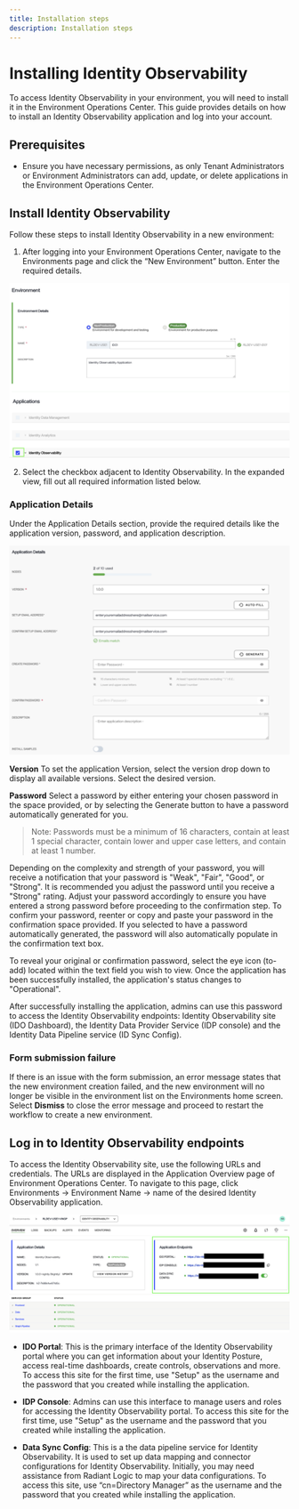 ```yaml
---
title: Installation steps
description: Installation steps
---
```


# Installing Identity Observability

To access Identity Observability in your environment, you will need to install it in the Environment Operations Center. This guide provides details on how to install an Identity Observability application and log into your account.

## Prerequisites
* Ensure you have necessary permissions, as only Tenant Administrators or Environment Administrators can add, update, or delete applications in the Environment Operations Center.

## Install Identity Observability

Follow these steps to install Identity Observability in a new environment:

1. After logging into your Environment Operations Center, navigate to the Environments page and click the “New Environment” button. Enter the required details.

![Image of installation page](Media/ido-install.png "Image of installation page")

2. Select the checkbox adjacent to Identity Observability. In the expanded view, fill out all required information listed below.

### Application Details
Under the Application Details section, provide the required details like the application version, password, and application description.

![Image of application details page](Media/app-details.png "Image of application details page")

**Version**
To set the application Version, select the version drop down to display all available
versions. Select the desired version.

**Password**
Select a password by either entering your chosen password in the space provided, or by selecting the Generate button to have a password automatically generated for you.

> Note: Passwords must be a minimum of 16 characters, contain at least 1 special character, contain lower and upper case letters, and contain at least 1 number.

Depending on the complexity and strength of your password, you will receive a notification that your password is "Weak", "Fair", "Good", or "Strong". It is recommended you adjust the password until you receive a "Strong" rating. Adjust your password accordingly to ensure you have entered a strong password before proceeding to the confirmation step. To confirm your password, reenter or copy and paste your password in the confirmation space provided. If you selected to have a password automatically generated, the password will also automatically populate in the confirmation text box.


To reveal your original or confirmation password, select the eye icon (to-add) located within the text field you wish to view. Once the application has been successfully installed, the application's status changes to "Operational".


After successfully installing the application, admins can use this password to access the Identity Observability endpoints: Identity Observability site (IDO Dashboard), the Identity Data Provider Service (IDP console) and the Identity Data Pipeline service (ID Sync Config). 


### Form submission failure

If there is an issue with the form submission, an error message states that the new environment creation failed, and the new environment will no longer be visible in the environment list on the Environments home screen. Select **Dismiss** to close the error message and proceed to restart the workflow to create a new environment.

## Log in to Identity Observability endpoints

To access the Identity Observability site, use the following URLs and credentials. The URLs are displayed in the Application Overview page of Environment Operations Center. To navigate to this page, click Environments -> Environment Name -> name of the desired Identity Observability application. 

![Image of the Identity Observability Endpoints](Media/ido-urls.png "Image of the Identity Observability Endpoints")


- **IDO Portal**: This is the primary interface of the Identity Observability portal where you can get information about your Identity Posture, access real-time dashboards, create controls, observations and more. To access this site for the first time, use "Setup" as the username and the password that you created while installing the application. 

- **IDP Console**: Admins can use this interface to manage users and roles for accessing the Identity Observability portal. To access this site for the first time, use "Setup" as the username and the password that you created while installing the application. 

- **Data Sync Config**: This is a the data pipeline service for Identity Observability. It is used to set up data mapping and connector configurations for Identity Observability. Initially, you may need assistance from Radiant Logic to map your data configurations. To access this site, use “cn=Directory Manager” as the username and the password that you created while installing the application. 



